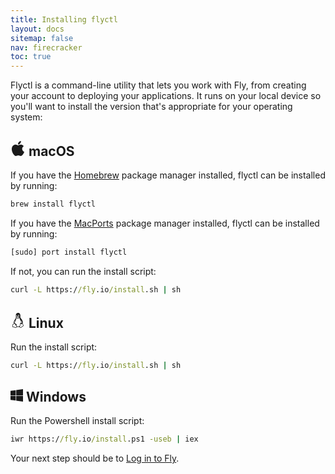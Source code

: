 ```yaml
---
title: Installing flyctl
layout: docs
sitemap: false
nav: firecracker
toc: true
---
```


Flyctl is a command-line utility that lets you work with Fly, from creating your account to deploying your applications. It runs on your local device so you'll want to install the version that's appropriate for your operating system:

<h2 id="macos" class="group flex items-center relative mt-14 sm:mt-16 mb-10 group text-navy font-heading pb-1 border-b">
  <a href="#macos" class="absolute ml-[-1em] pr-[0.5em] after:hash opacity-0 group-hover:opacity-50 transition-all" aria-label="Anchor"></a>
  <svg fill="currentColor" class="relative top-[-2px] mr-3" width="24" height="24" viewBox="0 0 24 24">
    <path d="M22 17.607c-.786 2.28-3.139 6.317-5.563 6.361-1.608.031-2.125-.953-3.963-.953-1.837 0-2.412.923-3.932.983-2.572.099-6.542-5.827-6.542-10.995 0-4.747 3.308-7.1 6.198-7.143 1.55-.028 3.014 1.045 3.959 1.045.949 0 2.727-1.29 4.596-1.101.782.033 2.979.315 4.389 2.377-3.741 2.442-3.158 7.549.858 9.426zm-5.222-17.607c-2.826.114-5.132 3.079-4.81 5.531 2.612.203 5.118-2.725 4.81-5.531z" />
  </svg>
  macOS
</h2>

If you have the [Homebrew](https://brew.sh) package manager installed, flyctl can be installed by running:

```cmd
brew install flyctl
```

If you have the [MacPorts](https://www.macports.org) package manager installed, flyctl can be installed by running:

```cmd
[sudo] port install flyctl
```

If not, you can run the install script:

```cmd
curl -L https://fly.io/install.sh | sh
```

<h2 id="linux" class="group flex items-center relative mt-14 sm:mt-16 mb-10 group text-navy font-heading pb-1 border-b">
  <a href="#linux" class="absolute ml-[-1em] pr-[0.5em] after:hash opacity-0 group-hover:opacity-50 transition-all" aria-label="Anchor"></a>
  <svg fill="currentColor" class="relative top-[-2px] mr-3" width="24" height="24" viewBox="0 0 24 24">
    <path d="M20.581 19.049c-.55-.446-.336-1.431-.907-1.917.553-3.365-.997-6.331-2.845-8.232-1.551-1.595-1.051-3.147-1.051-4.49 0-2.146-.881-4.41-3.55-4.41-2.853 0-3.635 2.38-3.663 3.738-.068 3.262.659 4.11-1.25 6.484-2.246 2.793-2.577 5.579-2.07 7.057-.237.276-.557.582-1.155.835-1.652.72-.441 1.925-.898 2.78-.13.243-.192.497-.192.74 0 .75.596 1.399 1.679 1.302 1.461-.13 2.809.905 3.681.905.77 0 1.402-.438 1.696-1.041 1.377-.339 3.077-.296 4.453.059.247.691.917 1.141 1.662 1.141 1.631 0 1.945-1.849 3.816-2.475.674-.225 1.013-.879 1.013-1.488 0-.39-.139-.761-.419-.988zm-9.147-10.465c-.319 0-.583-.258-1-.568-.528-.392-1.065-.618-1.059-1.03 0-.283.379-.37.869-.681.526-.333.731-.671 1.249-.671.53 0 .69.268 1.41.579.708.307 1.201.427 1.201.773 0 .355-.741.609-1.158.868-.613.378-.928.73-1.512.73zm1.665-5.215c.882.141.981 1.691.559 2.454l-.355-.145c.184-.543.181-1.437-.435-1.494-.391-.036-.643.48-.697.922-.153-.064-.32-.11-.523-.127.062-.923.658-1.737 1.451-1.61zm-3.403.331c.676-.168 1.075.618 1.078 1.435l-.31.19c-.042-.343-.195-.897-.579-.779-.411.128-.344 1.083-.115 1.279l-.306.17c-.42-.707-.419-2.133.232-2.295zm-2.115 19.243c-1.963-.893-2.63-.69-3.005-.69-.777 0-1.031-.579-.739-1.127.248-.465.171-.952.11-1.343-.094-.599-.111-.794.478-1.052.815-.346 1.177-.791 1.447-1.124.758-.937 1.523.537 2.15 1.85.407.851 1.208 1.282 1.455 2.225.227.871-.71 1.801-1.896 1.261zm6.987-1.874c-1.384.673-3.147.982-4.466.299-.195-.563-.507-.927-.843-1.293.539-.142.939-.814.46-1.489-.511-.721-1.555-1.224-2.61-2.04-.987-.763-1.299-2.644.045-4.746-.655 1.862-.272 3.578.057 4.069.068-.988.146-2.638 1.496-4.615.681-.998.691-2.316.706-3.14l.62.424c.456.337.838.708 1.386.708.81 0 1.258-.466 1.882-.853.244-.15.613-.302.923-.513.52 2.476 2.674 5.454 2.795 7.15.501-1.032-.142-3.514-.142-3.514.842 1.285.909 2.356.946 3.67.589.241 1.221.869 1.279 1.696l-.245-.028c-.126-.919-2.607-2.269-2.83-.539-1.19.181-.757 2.066-.997 3.288-.11.559-.314 1.001-.462 1.466zm4.846-.041c-.985.38-1.65 1.187-2.107 1.688-.88.966-2.044.503-2.168-.401-.131-.966.36-1.493.572-2.574.193-.987-.023-2.506.431-2.668.295 1.753 2.066 1.016 2.47.538.657 0 .712.222.859.837.092.385.219.709.578 1.09.418.447.29 1.133-.635 1.49zm-8-13.006c-.651 0-1.138-.433-1.534-.769-.203-.171.05-.487.253-.315.387.328.777.675 1.281.675.607 0 1.142-.519 1.867-.805.247-.097.388.285.143.382-.704.277-1.269.832-2.01.832z" />
  </svg>
  Linux
</h2>

Run the install script:

```cmd
curl -L https://fly.io/install.sh | sh
```

<h2 id="windows" class="group flex items-center relative mt-14 sm:mt-16 mb-10 group text-navy font-heading pb-1 border-b">
  <a href="#windows" class="absolute ml-[-1em] pr-[0.5em] after:hash opacity-0 group-hover:opacity-50 transition-all" aria-label="Anchor"></a>
  <svg fill="currentColor" class="relative top-[-2px] mr-3" width="20" height="20" viewBox="0 0 24 24">
    <path d="M0 12v-8.646l10-1.355v10.001h-10zm11 0h13v-12l-13 1.807v10.193zm-1 1h-10v7.646l10 1.355v-9.001zm1 0v9.194l13 1.806v-11h-13z"/>
  </svg>
  Windows
</h2>

Run the Powershell install script:

```cmd
iwr https://fly.io/install.ps1 -useb | iex
```

Your next step should be to [Log in to Fly](/docs/getting-started/log-in-to-fly/).
